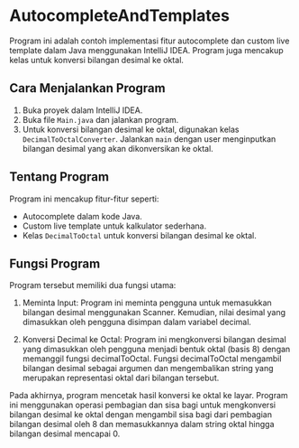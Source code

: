 # AutocompleteAndTemplates

Program ini adalah contoh implementasi fitur autocomplete dan custom live template dalam Java menggunakan IntelliJ IDEA. Program juga mencakup kelas untuk konversi bilangan desimal ke oktal.

## Cara Menjalankan Program

1. Buka proyek dalam IntelliJ IDEA.
2. Buka file `Main.java` dan jalankan program.
3. Untuk konversi bilangan desimal ke oktal, digunakan kelas `DecimalToOctalConverter`. Jalankan `main` dengan user menginputkan bilangan desimal yang akan dikonversikan ke oktal.

## Tentang Program

Program ini mencakup fitur-fitur seperti:

- Autocomplete dalam kode Java.
- Custom live template untuk kalkulator sederhana.
- Kelas `DecimalToOctal` untuk konversi bilangan desimal ke oktal.

## Fungsi Program

Program tersebut memiliki dua fungsi utama:

1. Meminta Input: Program ini meminta pengguna untuk memasukkan bilangan desimal menggunakan Scanner. Kemudian, nilai desimal yang dimasukkan oleh pengguna disimpan dalam variabel decimal.

2. Konversi Decimal ke Octal: Program ini mengkonversi bilangan desimal yang dimasukkan oleh pengguna menjadi bentuk oktal (basis 8) dengan memanggil fungsi decimalToOctal. Fungsi decimalToOctal mengambil bilangan desimal sebagai argumen dan mengembalikan string yang merupakan representasi oktal dari bilangan tersebut.

Pada akhirnya, program mencetak hasil konversi ke oktal ke layar. Program ini menggunakan operasi pembagian dan sisa bagi untuk mengkonversi bilangan desimal ke oktal dengan mengambil sisa bagi dari pembagian bilangan desimal oleh 8 dan memasukkannya dalam string oktal hingga bilangan desimal mencapai 0.
